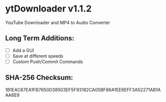 # ytDownloader v1.1.2
YouTube Downloader and MP4 to Audio Converter
## Long Term Additions:
- [ ] Add a GUI
- [ ] Save at different speeds
- [ ] Custom Push/Commit Commands
## SHA-256 Checksum:
1B1EAC67EA1FB7650D38503EF5F93182CA05BF86A1EE6EFF3A52271AB1AAA6E9
